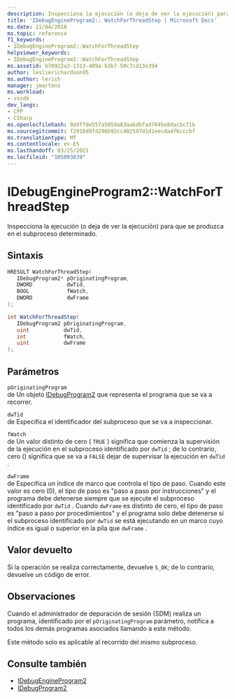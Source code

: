 ```yaml
---
description: Inspecciona la ejecución (o deja de ver la ejecución) para que se produzca en el subproceso determinado.
title: 'IDebugEngineProgram2:: WatchForThreadStep | Microsoft Docs'
ms.date: 11/04/2016
ms.topic: reference
f1_keywords:
- IDebugEngineProgram2::WatchForThreadStep
helpviewer_keywords:
- IDebugEngineProgram2::WatchForThreadStep
ms.assetid: b70922a3-1313-409a-b3b7-50c7cd13e394
author: leslierichardson95
ms.author: lerich
manager: jmartens
ms.workload:
- vssdk
dev_langs:
- CPP
- CSharp
ms.openlocfilehash: 9ddf7de557a5059a83aabdbfad7045e8dacbc71b
ms.sourcegitcommit: f2916d8fd296b92cc402597d1d1eecda4f6cccbf
ms.translationtype: MT
ms.contentlocale: es-ES
ms.lasthandoff: 03/25/2021
ms.locfileid: "105093839"
---
```

# <a name="idebugengineprogram2watchforthreadstep"></a>IDebugEngineProgram2::WatchForThreadStep
Inspecciona la ejecución (o deja de ver la ejecución) para que se produzca en el subproceso determinado.

## <a name="syntax"></a>Sintaxis

```cpp
HRESULT WatchForThreadStep( 
   IDebugProgram2* pOriginatingProgram,
   DWORD           dwTid,
   BOOL            fWatch,
   DWORD           dwFrame
);
```

```csharp
int WatchForThreadStep( 
   IDebugProgram2 pOriginatingProgram,
   uint           dwTid,
   int            fWatch,
   uint           dwFrame
);
```

## <a name="parameters"></a>Parámetros
`pOriginatingProgram`\
de Un objeto [IDebugProgram2](../../../extensibility/debugger/reference/idebugprogram2.md) que representa el programa que se va a recorrer.

`dwTid`\
de Especifica el identificador del subproceso que se va a inspeccionar.

`fWatch`\
de Un valor distinto de cero ( `TRUE` ) significa que comienza la supervisión de la ejecución en el subproceso identificado por `dwTid` ; de lo contrario, cero () significa que se va a `FALSE` dejar de supervisar la ejecución en `dwTid` .

`dwFrame`\
de Especifica un índice de marco que controla el tipo de paso. Cuando este valor es cero (0), el tipo de paso es "paso a paso por instrucciones" y el programa debe detenerse siempre que se ejecute el subproceso identificado por `dwTid` . Cuando `dwFrame` es distinto de cero, el tipo de paso es "paso a paso por procedimientos" y el programa solo debe detenerse si el subproceso identificado por `dwTid` se está ejecutando en un marco cuyo índice es igual o superior en la pila que `dwFrame` .

## <a name="return-value"></a>Valor devuelto
 Si la operación se realiza correctamente, devuelve `S_OK`; de lo contrario, devuelve un código de error.

## <a name="remarks"></a>Observaciones
 Cuando el administrador de depuración de sesión (SDM) realiza un programa, identificado por el `pOriginatingProgram` parámetro, notifica a todos los demás programas asociados llamando a este método.

 Este método solo es aplicable al recorrido del mismo subproceso.

## <a name="see-also"></a>Consulte también
- [IDebugEngineProgram2](../../../extensibility/debugger/reference/idebugengineprogram2.md)
- [IDebugProgram2](../../../extensibility/debugger/reference/idebugprogram2.md)
